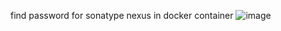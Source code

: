 find password for sonatype nexus in docker container
![image](https://user-images.githubusercontent.com/44174633/178093138-587f7c33-8252-4a63-b647-140fa4496dff.png)
